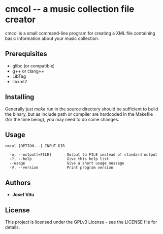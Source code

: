 # cmcol -- a music collection file creator

cmcol is a small command-line program for creating a XML file containing basic information about your music collection.

## Prerequisites

* glibc (or compatible)
* g++ or clang++
* LibTag
* libxml2

## Installing

Generally just *make* run in the source directory should be sufficient to build the binary, but as include path or compiler are hardcoded in the Makefile (for the time being), you may need to do some changes.

## Usage

```
cmcol [OPTION...] INPUT_DIR

  -o, --output[=FILE]       Output to FILE instead of standard output
  -?, --help                Give this help list
  --usage                   Give a short usage message
  -V, --version             Print program version

```

## Authors

* **Josef Vitu**


## License

This project is licensed under the GPLv3 License - see the LICENSE file for details.


